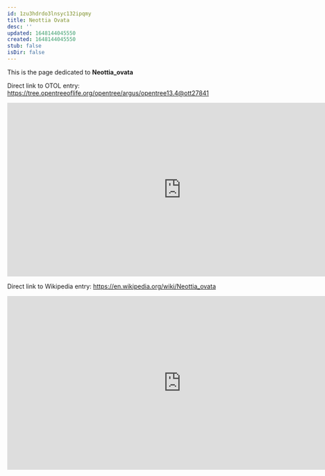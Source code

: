 ```yaml
---
id: 1zu3hdrdo3lnsyc132ipqmy
title: Neottia Ovata
desc: ''
updated: 1648144045550
created: 1648144045550
stub: false
isDir: false
---
```

This is the page dedicated to **Neottia_ovata**


Direct link to OTOL entry: https://tree.opentreeoflife.org/opentree/argus/opentree13.4@ott27841



<html>
    <body>
    <iframe src="https://tree.opentreeoflife.org/opentree/argus/opentree13.4@ott27841"
    width="800" height="400" frameborder="0" allowfullscreen> </iframe>
    </body>
</html>
    


Direct link to Wikipedia entry: https://en.wikipedia.org/wiki/Neottia_ovata



<html>
    <body>
    <iframe src="https://en.wikipedia.org/wiki/Neottia_ovata"
    width="800" height="400" frameborder="0" allowfullscreen> </iframe>
    </body>
</html>
    
